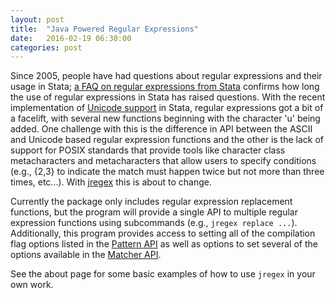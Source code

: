 ```yaml
---
layout: post
title:  "Java Powered Regular Expressions"
date:   2016-02-19 06:30:00
categories: post
---
```


Since 2005, people have had questions about regular expressions and their usage in Stata; [a FAQ on regular expressions from Stata](http://www.stata.com/support/faqs/data-management/regular-expressions/) confirms how long the use of regular expressions in Stata has raised questions.  With the recent implementation of [Unicode support](http://www.stata.com/new-in-stata/unicode/) in Stata, regular expressions got a bit of a facelift, with several new functions beginning with the character 'u' being added.  One challenge with this is the difference in API between the ASCII and Unicode based regular expression functions and the other is the lack of support for POSIX standards that provide tools like character class metacharacters and metacharacters that allow users to specify conditions (e.g., {2,3} to indicate the match must happen twice but not more than three times, etc...).  With [jregex](https://github.com/wbuchanan/StataRegex) this is about to change.  

Currently the package only includes regular expression replacement functions, but the program will provide a single API to multiple regular expression functions using subcommands (e.g., `jregex replace ...`).  Additionally, this program provides access to setting all of the compilation flag options listed in the [Pattern API](https://docs.oracle.com/javase/8/docs/api/java/util/regex/Pattern.html) as well as options to set several of the options available in the [Matcher API](https://docs.oracle.com/javase/8/docs/api/java/util/regex/Matcher.html).  

See the about page for some basic examples of how to use `jregex` in your own work.
